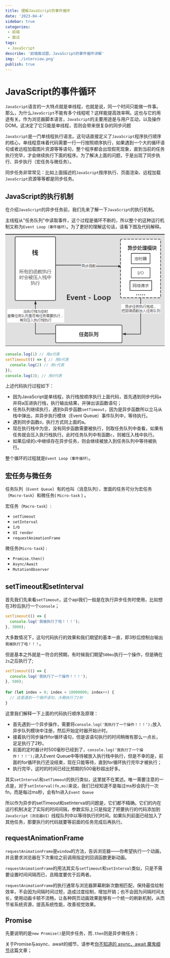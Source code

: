 ```yaml
---
title: 理解JavaScript的事件循环
date: '2023-04-4'
sidebar: true
categories:
 - 前端
 - 面试
tags:
 - JavaScript
describe: '前端面试题，JavaScript的事件循环详解'
img: './interview.png'
publish: true
---
```

# JavaScript的事件循环
`JavaScript`语言的一大特点就是单线程，也就是说，同一个时间只能做一件事。那么，为什么`JavaScript`不能有多个线程呢？这样能提高效率啊。这也与它的用途有关。作为浏览器脚本语言，`JavaScript`的主要用途是与用户互动，以及操作DOM。这决定了它只能是单线程，否则会带来很复杂的同步问题

`JavaScript`是一门单线程执行语言。这句话直接定义了`JavaScript`程序执行顺序的核心，单线程意味着代码需要一行一行按照顺序执行，如果遇到一个大的循环语句或者远程加载图片资源等等语句，整个程序都会出现假死现象，直到当前的任务执行完毕，才会继续执行下面的程序。为了解决上面的问题，于是出现了同步执行、异步执行（宏任务与微任务）。

同步任务非常常见：比如上面描述的`JavaScript`按序执行、页面渲染、远程加载`JavaScript`资源等等都是同步任务。

## JavaScript的执行机制

在介绍`JavaScript`的异步任务前，我们先来了解一下`JavaScript`的执行机制。

主线程从"任务队列"中读取事件，这个过程是循环不断的，所以整个的这种运行机制又称为`Event Loop（事件循环）`。为了更好的理解这句话，请看下图及代码解释。

![JavaScript的执行机制](./imgs/event-loop.png)

```js
console.log(1) // 用a代表
setTimeout(() => { // 用b代表
  console.log(2) // 用c代表
}); 
console.log(3); // 用d代表
```
上述代码执行过程如下：
- 因为JavaScript是单线程，执行栈按顺序执行上面代码，首先遇到同步代码`a`并将a压进执行栈，执行输出结果，并弹出该函数语句；
- 任务队列继续执行，遇到b异步函数`setTimeout`，因为是异步函数所以立马从栈中弹出，并异步执行模块（Event Queue）事件队列中，等待执行。
- 遇到同步函数`d`，执行方式同上面的a。
- 现在执行栈中为空，没有同步函数需要被执行，则取任务队列中查看，如果有任务就会压入执行栈执行。此时任务队列中有函数`c`，则被压入栈中执行。
- 如果后续的`c`中继续存在异步任务，则会继续被放入到任务队列中等待被执行。

整个循环的过程就是`Event Loop（事件循环）`。


## 宏任务与微任务

任务队列（`Event Queue`）有的也叫（消息队列），里面的任务可分为宏任务（`Macro-task`）和微任务( `Micro-task` ) 。

宏任务（`Macro-task`）:
- `setTimeout`
- `setInterval`
- `I/O`
- `UI render`
- `requestAnimationFrame`

微任务(`Micro-task`) :
- `Promise.then()`
- `Async/Await`
- `MutationObserver`


## setTimeout和setInterval

首先我们先来看`setTimeout`，这个api我们一般是在执行异步任务时使用，比如想在3秒后执行一个`console`；
```js
setTimeout(() => {
  console.log('我被执行了哈！！！');
}, 3000);

```
大多数情况下，这句代码执行的效果和我们期望的基本一直，即3秒后控制台输出 `我被执行了哈！！！`。

但是基本之外就是一符合的预期，有时候我们期望`500ms`执行一个操作，但是确在`2s`之后执行了;
```js
setTimeout(() => {
  console.log('我执行了一个操作！！！');
}, 500);

for (let index = 0; index < 10000000; index++) {
  // 这里遇到一个循环语句，大概执行了2秒
}
```
这里我们解释一下上面的代码执行顺序及原理：
- 首先遇到一个异步操作，需要将`console.log('我执行了一个操作！！！');`放入异步队列模块中注册，然后开始定时器开始计时。
- 接着执行同步操作for循环语句，但是该语句执行的时间稍微有那么一点长，足足执行了2秒。
- 前面的定时器计时500毫秒已经到了，`console.log('我执行了一个操作！！！');`进入Event Queue中等待被放入执行栈中执行，但是不幸的是，前面的for循环执行还没结束，现在只能等待，直到for循环执行完毕才被执行；
- 执行完毕，这时的时间已经比预期的500毫秒超出好多。

其实`setInterval`和`setTimeout`的执行类似，这里就不在累述。唯一需要注意的一点是，对于`setInterval(fn,ms)`来说，我们已经知道不是每过ms秒会执行一次fn，而是每过ms秒，会有fn进入`Event Queue`

所以作为异步的setTimeout和setInterval的问题是，它们都不精确。它们的内在运行机制决定了实际的时间间隔，参数实际上只是指定了把要执行的代码添加到`JavaScript（浏览器UI）`线程队列中以等待执行的时间。如果队列前面已经加入了其他任务，那要执行的代码就要等前面的任务完成后再执行。

## requestAnimationFrame

`requestAnimationFrame`是`window`的方法，告诉浏览器——你希望执行一个动画，并且要求浏览器在下次重绘之前调用指定的回调函数更新动画。

`requestAnimationFrame`的用法其实与`setTimeout`和`setInterval`类似，只是不需要设置时间间隔而已，且精度要优于后两者。

`requestAnimationFrame`的执行通常与浏览器屏幕刷新次数相匹配，保持最佳绘制效率，不会因为间隔时间过短，造成过度绘制，增加开销；也不会因为间隔时间太长，使用动画卡顿不流畅，让各种网页动画效果能够有一个统一的刷新机制，从而节省系统资源，提高系统性能，改善视觉效果。

## Promise

先要说明的是`new Promise()`是同步任务，而`.then`则是异步微任务；

关于Promise与async、await的细节，请参考[你不知道的 async、await 魔鬼细节](https://juejin.cn/post/7194744938276323384#heading-2)这篇文章；